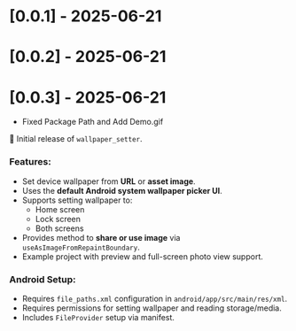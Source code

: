 # [0.0.1] - 2025-06-21
# [0.0.2] - 2025-06-21
# [0.0.3] - 2025-06-21

- Fixed Package Path and Add Demo.gif

🎉 Initial release of `wallpaper_setter`.

### Features:
- Set device wallpaper from **URL** or **asset image**.
- Uses the **default Android system wallpaper picker UI**.
- Supports setting wallpaper to:
  - Home screen
  - Lock screen
  - Both screens
- Provides method to **share or use image** via `useAsImageFromRepaintBoundary`.
- Example project with preview and full-screen photo view support.

### Android Setup:
- Requires `file_paths.xml` configuration in `android/app/src/main/res/xml`.
- Requires permissions for setting wallpaper and reading storage/media.
- Includes `FileProvider` setup via manifest.
